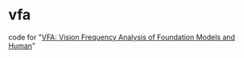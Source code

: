 # vfa
code for "[VFA: Vision Frequency Analysis of Foundation Models and Human](https://arxiv.org/abs/2409.05817)"
